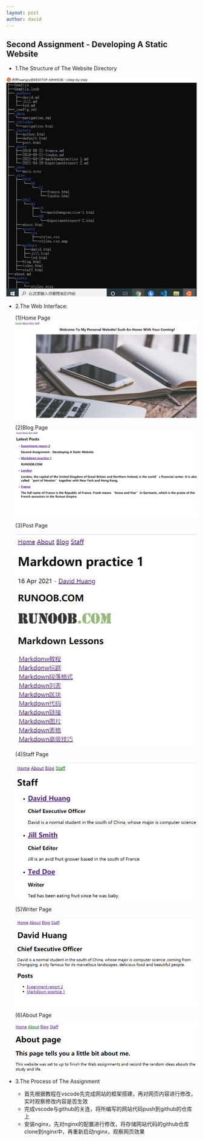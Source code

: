 ```yaml
---
layout: post
author: david
---
```



Second Assignment - Developing A Static Website
--------------------------

* 1.The Structure of The Website Directory


![Structure](/assets/images/1.jpg)


* 2.The Web Interface:
    
    (1)Home Page
    ![Home Page](/assets/images/Homepage.jpg)

    (2)Blog Page
    ![Blog Page](/assets/images/Blogpage.jpg)

    (3)Post Page

    ![Post Page](/assets/images/Postpage.jpg)

    (4)Staff Page

    ![Staff Page](/assets/images/Staffpage.jpg)

    (5)Writer Page

    ![Writer Page](/assets/images/Writerpage.jpg)


    (6)About Page

    ![About Page](/assets/images/Aboutpage.jpg)

* 3.The Process of The Assignment
     + 首先根据教程在vscode先完成网站的框架搭建，再对网页内容进行修改，实时观察修改内容是否生效
     + 完成vscode与github的关连，将所编写的网站代码push到github的仓库上
     + 安装nginx，先对nginx的配置进行修改，将存储网站代码的github仓库clone到nginx中，再重新启动nginx，观察网页效果



